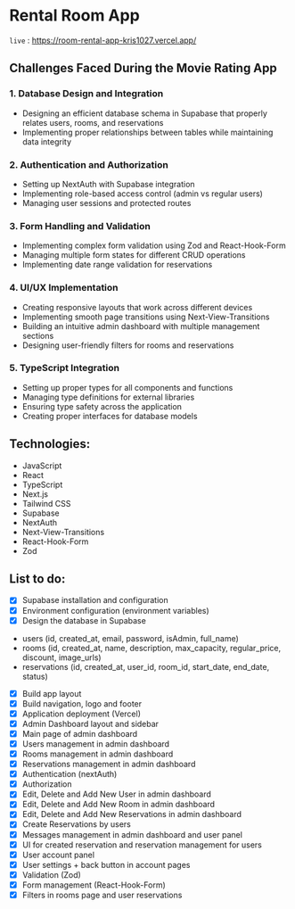 # Rental Room App

`live` : <https://room-rental-app-kris1027.vercel.app/>

## Challenges Faced During the Movie Rating App

### 1. Database Design and Integration

-  Designing an efficient database schema in Supabase that properly relates users, rooms, and reservations
-  Implementing proper relationships between tables while maintaining data integrity

### 2. Authentication and Authorization

-  Setting up NextAuth with Supabase integration
-  Implementing role-based access control (admin vs regular users)
-  Managing user sessions and protected routes

### 3. Form Handling and Validation

-  Implementing complex form validation using Zod and React-Hook-Form
-  Managing multiple form states for different CRUD operations
-  Implementing date range validation for reservations

### 4. UI/UX Implementation

-  Creating responsive layouts that work across different devices
-  Implementing smooth page transitions using Next-View-Transitions
-  Building an intuitive admin dashboard with multiple management sections
-  Designing user-friendly filters for rooms and reservations

### 5. TypeScript Integration

-  Setting up proper types for all components and functions
-  Managing type definitions for external libraries
-  Ensuring type safety across the application
-  Creating proper interfaces for database models

## Technologies:

-  JavaScript
-  React
-  TypeScript
-  Next.js
-  Tailwind CSS
-  Supabase
-  NextAuth
-  Next-View-Transitions
-  React-Hook-Form
-  Zod

## List to do:

-  [x] Supabase installation and configuration
-  [x] Environment configuration (environment variables)
-  [x] Design the database in Supabase
-  users (id, created_at, email, password, isAdmin, full_name)
-  rooms (id, created_at, name, description, max_capacity, regular_price, discount, image_urls)
-  reservations (id, created_at, user_id, room_id, start_date, end_date, status)
-  [x] Build app layout
-  [x] Build navigation, logo and footer
-  [x] Application deployment (Vercel)
-  [x] Admin Dashboard layout and sidebar
-  [x] Main page of admin dashboard
-  [x] Users management in admin dashboard
-  [x] Rooms management in admin dashboard
-  [x] Reservations management in admin dashboard
-  [x] Authentication (nextAuth)
-  [x] Authorization
-  [x] Edit, Delete and Add New User in admin dashboard
-  [x] Edit, Delete and Add New Room in admin dashboard
-  [x] Edit, Delete and Add New Reservations in admin dashboard
-  [x] Create Reservations by users
-  [x] Messages management in admin dashboard and user panel
-  [x] UI for created reservation and reservation management for users
-  [x] User account panel
-  [x] User settings + back button in account pages
-  [x] Validation (Zod)
-  [x] Form management (React-Hook-Form)
-  [x] Filters in rooms page and user reservations
